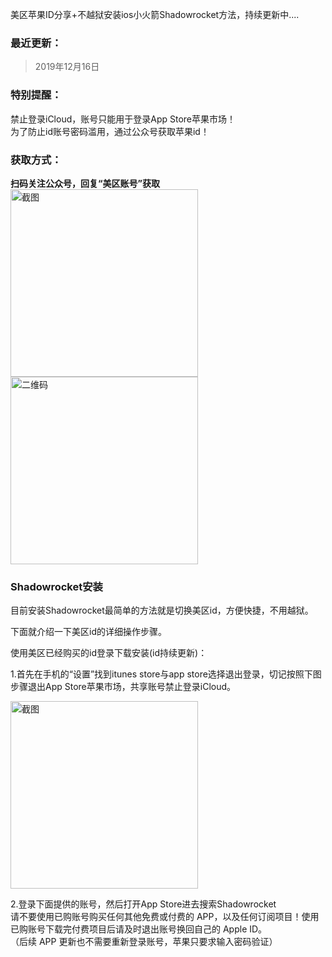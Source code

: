 美区苹果ID分享+不越狱安装ios小火箭Shadowrocket方法，持续更新中....

### 最近更新：
> 2019年12月16日

### 特别提醒：
禁止登录iCloud，账号只能用于登录App Store苹果市场！  
为了防止id账号密码滥用，通过公众号获取苹果id！

### 获取方式：
**扫码关注公众号，回复“美区账号”获取**  
 <img src="http://www.chinacion.cn/uploads/article/images/2019-09-30/58470cbd3f95cb873dccbb42aab28e10.png" width = "300"  alt="截图"/>
 <img src="http://www.chinacion.cn/uploads/article/images/2019-09-30/a7efbafeb69bf66e681da88db05e61a3.jpg" width = "300"  alt="二维码"/>

### Shadowrocket安装

目前安装Shadowrocket最简单的方法就是切换美区id，方便快捷，不用越狱。

下面就介绍一下美区id的详细操作步骤。

使用美区已经购买的id登录下载安装(id持续更新)：

1.首先在手机的“设置”找到itunes store与app store选择退出登录，切记按照下图步骤退出App Store苹果市场，共享账号禁止登录iCloud。  

 <img src="http://www.chinacion.cn/uploads/article/images/2019-09-30/f3ea716e20074ac35eca7c54a07c9558.png" width = "300"  alt="截图"/>

2.登录下面提供的账号，然后打开App Store进去搜索Shadowrocket  
请不要使用已购账号购买任何其他免费或付费的 APP，以及任何订阅项目！使用已购账号下载完付费项目后请及时退出账号换回自己的 Apple ID。  
（后续 APP 更新也不需要重新登录账号，苹果只要求输入密码验证）
